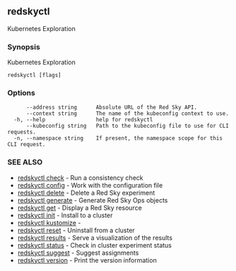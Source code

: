 ## redskyctl

Kubernetes Exploration

### Synopsis

Kubernetes Exploration

```
redskyctl [flags]
```

### Options

```
      --address string      Absolute URL of the Red Sky API.
      --context string      The name of the kubeconfig context to use.
  -h, --help                help for redskyctl
      --kubeconfig string   Path to the kubeconfig file to use for CLI requests.
  -n, --namespace string    If present, the namespace scope for this CLI request.
```

### SEE ALSO

* [redskyctl check](redskyctl_check.md)	 - Run a consistency check
* [redskyctl config](redskyctl_config.md)	 - Work with the configuration file
* [redskyctl delete](redskyctl_delete.md)	 - Delete a Red Sky experiment
* [redskyctl generate](redskyctl_generate.md)	 - Generate Red Sky Ops objects
* [redskyctl get](redskyctl_get.md)	 - Display a Red Sky resource
* [redskyctl init](redskyctl_init.md)	 - Install to a cluster
* [redskyctl kustomize](redskyctl_kustomize.md)	 - 
* [redskyctl reset](redskyctl_reset.md)	 - Uninstall from a cluster
* [redskyctl results](redskyctl_results.md)	 - Serve a visualization of the results
* [redskyctl status](redskyctl_status.md)	 - Check in cluster experiment status
* [redskyctl suggest](redskyctl_suggest.md)	 - Suggest assignments
* [redskyctl version](redskyctl_version.md)	 - Print the version information

